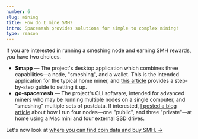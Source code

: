 ```yaml
---
number: 6
slug: mining
title: How do I mine SMH?
intro: Spacemesh provides solutions for simple to complex mining!
type: reason
---
```


If you are interested in running a smeshing node and earning SMH rewards, you have two choices. 

- **Smapp** — The project's desktop application which combines three capabilities—a node, "smeshing", and a wallet. This is the intended application for the typical home miner, and [this article](https://blog.fabioiotti.com/posts/spacemesh-smapp-smeshing/) provides a step-by-step guide to setting it up.
- **go-spacemesh** — The project's CLI software, intended for advanced miners who may be running multiple nodes on a single computer, and "smeshing" multiple sets of postdata. If interested, [I posted a blog article](https://dafacto.com/2023/how-to-run-multiple-spacemesh-nodes-on-macos) about how I run four nodes—one "public", and three "private"—at home using a Mac mini and four external SSD drives.

Let's now look at [where you can find coin data and buy SMH. →](/coin-data)
